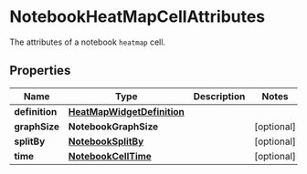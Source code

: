 # NotebookHeatMapCellAttributes

The attributes of a notebook `heatmap` cell.

## Properties

| Name           | Type                                                      | Description | Notes      |
| -------------- | --------------------------------------------------------- | ----------- | ---------- |
| **definition** | [**HeatMapWidgetDefinition**](HeatMapWidgetDefinition.md) |             |
| **graphSize**  | **NotebookGraphSize**                                     |             | [optional] |
| **splitBy**    | [**NotebookSplitBy**](NotebookSplitBy.md)                 |             | [optional] |
| **time**       | [**NotebookCellTime**](NotebookCellTime.md)               |             | [optional] |
